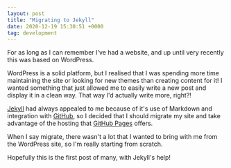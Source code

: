 ```yaml
---
layout: post
title: "Migrating to Jekyll"
date: 2020-12-19 15:30:51 +0000
tag: development
---
```

For as long as I can remember I've had a website, and up until very recently this was based on WordPress.

WordPress is a solid platform, but I realised that I was spending more time maintaining the site or looking for new themes than creating content for it! I wanted something that just allowed me to easily write a new post and display it in a clean way. That way I'd actually write more, right?!

[Jekyll][jekyll-docs] had always appealed to me because of it's use of Markdown and integration with [GitHub][github], so I decided that I should migrate my site and take advantage of the hosting that [GitHub Pages][ghpages] offers.

When I say migrate, there wasn't a lot that I wanted to bring with me from the WordPress site, so I'm really starting from scratch.

Hopefully this is the first post of many, with Jekyll's help!

[jekyll-docs]: https://jekyllrb.com/docs/home
[github]: https://github.com
[ghpages]: https://pages.github.com